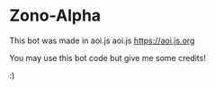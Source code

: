 # Zono-Alpha

This bot was made in aoi.js 
aoi.js https://aoi.js.org

You may use this bot code but give me some credits!

:)
